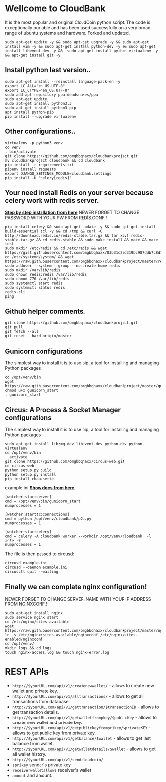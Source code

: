 # Wellcome to CloudBank
It is the most popular and original CloudCoin python script. The code is exceptionally portable and has been used successfully on a very broad range of ubuntu systems and hardware. Forked and updated.

```shell
sudo apt-get update -y && sudo apt-get upgrade -y && sudo apt-get install vim -y && sudo apt-get install python-dev -y && sudo apt-get install libevent-dev -y &&  sudo apt-get install python-virtualenv -y && apt-get install git -y
```

## Install python last version..

```shell
sudo apt-get install --reinstall language-pack-en -y
export LC_ALL="en_US.UTF-8"
export LC_CTYPE="en_US.UTF-8"
sudo add-apt-repository ppa:deadsnakes/ppa
sudo apt-get update
sudo apt-get install python3.3
sudo apt-get install python3-pip
apt install python-pip
pip install --upgrade virtualenv
```

## Other configurations..

```shell
virtualenv -p python3 venv
cd venv
. bin/activate
git clone https://github.com/omgbbqhaxx/cloudbankproject.git
mv cloudbankproject cloudbank && cd cloudbank
pip install -r requirements.txt
pipenv install requests
export DJANGO_SETTINGS_MODULE=cloudbank.settings
pip install -U "celery[redis]"
```


## Your need install Redis on your server because celery work with redis server.
**[Step by step installation from here](https://www.digitalocean.com/community/tutorials/how-to-install-and-configure-redis-on-ubuntu-16-04)**
NEWER FORGET TO CHANGE PASSWORD WITH YOUR PW FROM REDİS.CONF.!
```shell
pip install celery && sudo apt-get update -y && sudo apt-get install build-essential tcl -y && cd /tmp && curl -O http://download.redis.io/redis-stable.tar.gz && tar xzvf redis-stable.tar.gz && cd redis-stable && sudo make install && make && make test
sudo mkdir /etc/redis && cd /etc/redis && wget https://gist.githubusercontent.com/omgbbqhaxx/03b31c2ed319bc987ddb7c8d77c33861/raw/d04c90c96e950c7fb2528774259c3843b20fb7a3/redis.conf
cd /etc/systemd/system/ && wget  https://raw.githubusercontent.com/omgbbqhaxx/cloudbankproject/master/redis.service
sudo adduser --system --group --no-create-home redis
sudo mkdir /var/lib/redis
sudo chown redis:redis /var/lib/redis
sudo chmod 770 /var/lib/redis
sudo systemctl start redis
sudo systemctl status redis
redis-cli
ping
```

## Github helper comments.
```shell
git clone https://github.com/omgbbqhaxx/cloudbankproject.git
git pull
git fetch --all
git reset --hard origin/master
```

## Gunicorn configurations
The simplest way to install it is to use pip, a tool for installing and managing Python packages:
```shell
cd /opt/venv/bin
wget https://raw.githubusercontent.com/omgbbqhaxx/cloudbankproject/master/gunicorn_start
chmod u+x gunicorn_start
. gunicorn_start
```

## Circus: A Process & Socket Manager configurations
The simplest way to install it is to use pip, a tool for installing and managing Python packages:
```shell
sudo apt-get install libzmq-dev libevent-dev python-dev python-virtualenv
cd /opt/venv/bin
. activate
git clone https://github.com/omgbbqhaxx/circus-web.git
cd circus-web
python setup.py build
python setup.py install
pip install chaussette
```

example.ini  **[Show docs from here](https://circus.readthedocs.io/en/latest/installation/)**,
```shell
[watcher:startserver]
cmd = /opt/venv/bin/gunicorn_start
numprocesses = 1

[watcher:starttcpconnections]
cmd = python /opt/venv/cloudbank/p2p.py
numprocesses = 1

[watcher:startcelery]
cmd = celery -A cloudbank worker --workdir /opt/venv/cloudbank  -l info -B
numprocesses = 1
```

The file is then passed to circusd:
```shell
circusd example.ini
circusd --daemon example.ini
circusctl quit --waiting
```

## Finally we can complate nginx configuration!

NEWER FORGET TO CHANGE SERVER_NAME WITH YOUR IP ADDRESS FROM NGİNXCONF.!
```shell
sudo apt-get install nginx
sudo service nginx start
cd /etc/nginx/sites-available
wget https://raw.githubusercontent.com/omgbbqhaxx/cloudbankproject/master/nginxconf
ln -s /etc/nginx/sites-available/nginxconf /etc/nginx/sites-enabled/nginxconf
cd /opt/venv/
mkdir logs && cd logs
touch nginx-access.log && touch nginx-error.log
```

# REST APIs
* `http://$yourURL.com/api/v1/createnewwallet/` - allows to create new wallet and private key.
* `http://$yourURL.com/api/v1/alltransactions/` - allows to get all transactions from database.
* `http://$yourURL.com/api/v1/gettransaction/$transactionID` - allows to get transaction details.
* `http://$yourURL.com/api/v1/getwalletfrompkey/$publicKey` - allows to create new wallet and private key.
* `http://$yourURL.com/api/v1/getpublickeyfromprikey/$privateKEY` - allows to get public key from private key.
* `http://$yourURL.com/api/v1/getbalance/$wallet` - allows to get last balance from wallet.
*  `http://$yourURL.com/api/v1/getwalletdetails/$wallet` - allows to get all wallet history.
* `http://$yourURL.com/api/v1/sendcloudcoin/`
* `sprikey` sender's private key
* `receiverwalletallows`  receiver's wallet
* `amount`  and amount.
